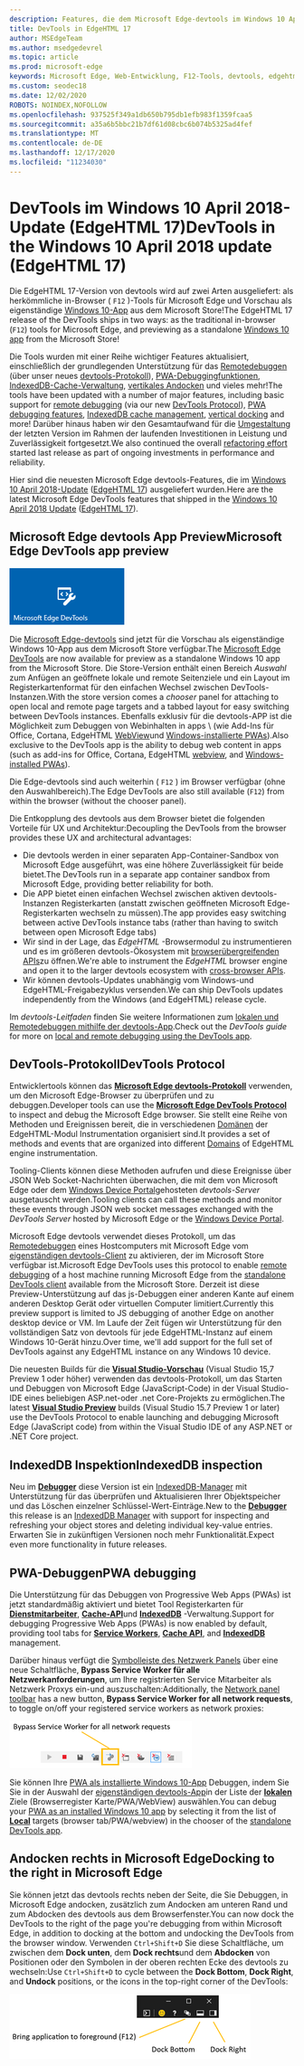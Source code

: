 ```yaml
---
description: Features, die dem Microsoft Edge-devtools im Windows 10 April 2018-Update (EdgeHTML 17) hinzugefügt wurden
title: DevTools in EdgeHTML 17
author: MSEdgeTeam
ms.author: msedgedevrel
ms.topic: article
ms.prod: microsoft-edge
keywords: Microsoft Edge, Web-Entwicklung, F12-Tools, devtools, edgehtml 17
ms.custom: seodec18
ms.date: 12/02/2020
ROBOTS: NOINDEX,NOFOLLOW
ms.openlocfilehash: 937525f349a1db650b795db1efb983f1359fcaa5
ms.sourcegitcommit: a35a6b5bbc21b7df61d08cbc6b074b5325ad4fef
ms.translationtype: MT
ms.contentlocale: de-DE
ms.lasthandoff: 12/17/2020
ms.locfileid: "11234030"
---
```

# <span data-ttu-id="2da16-104">DevTools im Windows 10 April 2018-Update (EdgeHTML 17)</span><span class="sxs-lookup"><span data-stu-id="2da16-104">DevTools in the Windows 10 April 2018 update (EdgeHTML 17)</span></span>

<span data-ttu-id="2da16-105">Die EdgeHTML 17-Version von devtools wird auf zwei Arten ausgeliefert: als herkömmliche in-Browser ( `F12` )-Tools für Microsoft Edge und Vorschau als eigenständige [Windows 10-App](#microsoft-edge-devtools-app-preview) aus dem Microsoft Store!</span><span class="sxs-lookup"><span data-stu-id="2da16-105">The EdgeHTML 17 release of the DevTools ships in two ways: as the traditional in-browser (`F12`) tools for Microsoft Edge, and previewing as a standalone [Windows 10 app](#microsoft-edge-devtools-app-preview) from the Microsoft Store!</span></span>

<span data-ttu-id="2da16-106">Die Tools wurden mit einer Reihe wichtiger Features aktualisiert, einschließlich der grundlegenden Unterstützung für das [Remotedebuggen](../index.md#remote-debugging) (über unser neues [devtools-Protokoll](#devtools-protocol)), [PWA-Debuggingfunktionen](#pwa-debugging), [IndexedDB-Cache-Verwaltung](#indexeddb-inspection), [vertikales Andocken](#docking-to-the-right-in-microsoft-edge) und vieles mehr!</span><span class="sxs-lookup"><span data-stu-id="2da16-106">The tools have been updated with a number of major features, including basic support for [remote debugging](../index.md#remote-debugging) (via our new [DevTools Protocol](#devtools-protocol)), [PWA debugging features](#pwa-debugging), [IndexedDB cache management](#indexeddb-inspection), [vertical docking](#docking-to-the-right-in-microsoft-edge) and more!</span></span> <span data-ttu-id="2da16-107">Darüber hinaus haben wir den Gesamtaufwand für die [Umgestaltung](./edgehtml-16.md) der letzten Version im Rahmen der laufenden Investitionen in Leistung und Zuverlässigkeit fortgesetzt.</span><span class="sxs-lookup"><span data-stu-id="2da16-107">We also continued the overall [refactoring effort](./edgehtml-16.md) started last release as part of ongoing investments in performance and reliability.</span></span>

<span data-ttu-id="2da16-108">Hier sind die neuesten Microsoft Edge devtools-Features, die im [Windows 10 April 2018-Update](/windows/uwp/whats-new/windows-10-build-17134) ([EdgeHTML 17](https://aka.ms/devguide_edgehtml_17)) ausgeliefert wurden.</span><span class="sxs-lookup"><span data-stu-id="2da16-108">Here are the latest Microsoft Edge DevTools features that shipped in the [Windows 10 April 2018 Update](/windows/uwp/whats-new/windows-10-build-17134) ([EdgeHTML 17](https://aka.ms/devguide_edgehtml_17)).</span></span>

## <span data-ttu-id="2da16-109">Microsoft Edge devtools App Preview</span><span class="sxs-lookup"><span data-stu-id="2da16-109">Microsoft Edge DevTools app preview</span></span>

![Microsoft Edge devtools-App](../../devtools-protocol/media/microsoft-edge-devtools.png) 

<span data-ttu-id="2da16-111">Die [Microsoft Edge-devtools](https://www.microsoft.com/store/p/microsoft-edge-devtools-preview/9mzbfrmz0mnj) sind jetzt für die Vorschau als eigenständige Windows 10-App aus dem Microsoft Store verfügbar.</span><span class="sxs-lookup"><span data-stu-id="2da16-111">The [Microsoft Edge DevTools](https://www.microsoft.com/store/p/microsoft-edge-devtools-preview/9mzbfrmz0mnj) are now available for preview as a standalone Windows 10 app from the Microsoft Store.</span></span> <span data-ttu-id="2da16-112">Die Store-Version enthält einen Bereich *Auswahl* zum Anfügen an geöffnete lokale und remote Seitenziele und ein Layout im Registerkartenformat für den einfachen Wechsel zwischen DevTools-Instanzen.</span><span class="sxs-lookup"><span data-stu-id="2da16-112">With the store version comes a *chooser* panel for attaching to open local and remote page targets and a tabbed layout for easy switching between DevTools instances.</span></span> <span data-ttu-id="2da16-113">Ebenfalls exklusiv für die devtools-APP ist die Möglichkeit zum Debuggen von Webinhalten in apps \ (wie Add-Ins für Office, Cortana, EdgeHTML [WebView](../../hosting/webview/index.md)und [Windows-installierte PWAs](../../progressive-web-apps/windows-features.md)\).</span><span class="sxs-lookup"><span data-stu-id="2da16-113">Also exclusive to the DevTools app is the ability to debug web content in apps \(such as add-ins for Office, Cortana, EdgeHTML [webview](../../hosting/webview/index.md), and [Windows-installed PWAs](../../progressive-web-apps/windows-features.md)\).</span></span>

<span data-ttu-id="2da16-114">Die Edge-devtools sind auch weiterhin ( `F12` ) im Browser verfügbar (ohne den Auswahlbereich).</span><span class="sxs-lookup"><span data-stu-id="2da16-114">The Edge DevTools are also still available (`F12`) from within the browser (without the chooser panel).</span></span>

<span data-ttu-id="2da16-115">Die Entkopplung des devtools aus dem Browser bietet die folgenden Vorteile für UX und Architektur:</span><span class="sxs-lookup"><span data-stu-id="2da16-115">Decoupling the DevTools from the browser provides these UX and architectural advantages:</span></span>

- <span data-ttu-id="2da16-116">Die devtools werden in einer separaten App-Container-Sandbox von Microsoft Edge ausgeführt, was eine höhere Zuverlässigkeit für beide bietet.</span><span class="sxs-lookup"><span data-stu-id="2da16-116">The DevTools run in a separate app container sandbox from Microsoft Edge, providing better reliability for both.</span></span>
- <span data-ttu-id="2da16-117">Die APP bietet einen einfachen Wechsel zwischen aktiven devtools-Instanzen Registerkarten (anstatt zwischen geöffneten Microsoft Edge-Registerkarten wechseln zu müssen).</span><span class="sxs-lookup"><span data-stu-id="2da16-117">The app provides easy switching between active DevTools instance tabs (rather than having to switch between open Microsoft Edge tabs)</span></span>
- <span data-ttu-id="2da16-118">Wir sind in der Lage, das *EdgeHTML* -Browsermodul zu instrumentieren und es im größeren devtools-Ökosystem mit [browserübergreifenden APIs](https://github.com/WICG/devtools-protocol/)zu öffnen.</span><span class="sxs-lookup"><span data-stu-id="2da16-118">We're able to instrument the *EdgeHTML* browser engine and open it to the larger devtools ecosystem with [cross-browser APIs](https://github.com/WICG/devtools-protocol/).</span></span>
- <span data-ttu-id="2da16-119">Wir können devtools-Updates unabhängig vom Windows-und EdgeHTML-Freigabezyklus versenden.</span><span class="sxs-lookup"><span data-stu-id="2da16-119">We can ship DevTools updates independently from the Windows (and EdgeHTML) release cycle.</span></span>

<span data-ttu-id="2da16-120">Im *devtools-Leitfaden* finden Sie weitere Informationen zum [lokalen und Remotedebuggen mithilfe der devtools-App](../index.md).</span><span class="sxs-lookup"><span data-stu-id="2da16-120">Check out the *DevTools guide* for more on [local and remote debugging using the DevTools app](../index.md).</span></span>

## <span data-ttu-id="2da16-121">DevTools-Protokoll</span><span class="sxs-lookup"><span data-stu-id="2da16-121">DevTools Protocol</span></span>

<span data-ttu-id="2da16-122">Entwicklertools können das [**Microsoft Edge devtools-Protokoll**](../../devtools-protocol/index.md) verwenden, um den Microsoft Edge-Browser zu überprüfen und zu debuggen.</span><span class="sxs-lookup"><span data-stu-id="2da16-122">Developer tools can use the [**Microsoft Edge DevTools Protocol**](../../devtools-protocol/index.md) to inspect and debug the Microsoft Edge browser.</span></span> <span data-ttu-id="2da16-123">Sie stellt eine Reihe von Methoden und Ereignissen bereit, die in verschiedenen [Domänen](../../devtools-protocol/0.1/domains/index.md) der EdgeHTML-Modul Instrumentation organisiert sind.</span><span class="sxs-lookup"><span data-stu-id="2da16-123">It provides a set of methods and events that are organized into different [Domains](../../devtools-protocol/0.1/domains/index.md) of EdgeHTML engine instrumentation.</span></span>

 <span data-ttu-id="2da16-124">Tooling-Clients können diese Methoden aufrufen und diese Ereignisse über JSON Web Socket-Nachrichten überwachen, die mit dem von Microsoft Edge oder dem [Windows Device Portal](/windows/mixed-reality/using-the-windows-device-portal)gehosteten *devtools-Server* ausgetauscht werden.</span><span class="sxs-lookup"><span data-stu-id="2da16-124">Tooling clients can call these methods and monitor these events through JSON web socket messages exchanged with the *DevTools Server* hosted by Microsoft Edge or the [Windows Device Portal](/windows/mixed-reality/using-the-windows-device-portal).</span></span> 
 
 <span data-ttu-id="2da16-125">Microsoft Edge devtools verwendet dieses Protokoll, um das [Remotedebuggen](../../devtools-protocol/0.1/clients.md#microsoft-edge-devtools-preview) eines Hostcomputers mit Microsoft Edge vom [eigenständigen devtools-Client](https://www.microsoft.com/store/p/microsoft-edge-devtools-preview/9mzbfrmz0mnj) zu aktivieren, der im Microsoft Store verfügbar ist.</span><span class="sxs-lookup"><span data-stu-id="2da16-125">Microsoft Edge DevTools uses this protocol to enable [remote debugging](../../devtools-protocol/0.1/clients.md#microsoft-edge-devtools-preview) of a host machine running Microsoft Edge from the [standalone DevTools client](https://www.microsoft.com/store/p/microsoft-edge-devtools-preview/9mzbfrmz0mnj) available from the Microsoft Store.</span></span> <span data-ttu-id="2da16-126">Derzeit ist diese Preview-Unterstützung auf das js-Debuggen einer anderen Kante auf einem anderen Desktop Gerät oder virtuellen Computer limitiert.</span><span class="sxs-lookup"><span data-stu-id="2da16-126">Currently this preview support is limited to JS debugging of another Edge on another desktop device or VM.</span></span> <span data-ttu-id="2da16-127">Im Laufe der Zeit fügen wir Unterstützung für den vollständigen Satz von devtools für jede EdgeHTML-Instanz auf einem Windows 10-Gerät hinzu.</span><span class="sxs-lookup"><span data-stu-id="2da16-127">Over time, we'll add support for the full set of DevTools against any EdgeHTML instance on any Windows 10 device.</span></span>  
 
 <span data-ttu-id="2da16-128">Die neuesten Builds für die [**Visual Studio-Vorschau**](https://www.visualstudio.com/vs/preview/) (Visual Studio 15,7 Preview 1 oder höher) verwenden das devtools-Protokoll, um das Starten und Debuggen von Microsoft Edge (JavaScript-Code) in der Visual Studio-IDE eines beliebigen ASP.net-oder .net Core-Projekts zu ermöglichen.</span><span class="sxs-lookup"><span data-stu-id="2da16-128">The latest [**Visual Studio Preview**](https://www.visualstudio.com/vs/preview/) builds (Visual Studio 15.7 Preview 1 or later) use the DevTools Protocol to enable launching and debugging Microsoft Edge (JavaScript code) from within the Visual Studio IDE of any ASP.NET or .NET Core project.</span></span>

## <span data-ttu-id="2da16-129">IndexedDB Inspektion</span><span class="sxs-lookup"><span data-stu-id="2da16-129">IndexedDB inspection</span></span>

<span data-ttu-id="2da16-130">Neu im [**Debugger**](../debugger.md) diese Version ist ein [IndexedDB-Manager](../storage.md#indexeddb-manager) mit Unterstützung für das überprüfen und Aktualisieren Ihrer Objektspeicher und das Löschen einzelner Schlüssel-Wert-Einträge.</span><span class="sxs-lookup"><span data-stu-id="2da16-130">New to the [**Debugger**](../debugger.md) this release is an [IndexedDB Manager](../storage.md#indexeddb-manager) with support for inspecting and refreshing your object stores and deleting individual key-value entries.</span></span> <span data-ttu-id="2da16-131">Erwarten Sie in zukünftigen Versionen noch mehr Funktionalität.</span><span class="sxs-lookup"><span data-stu-id="2da16-131">Expect even more functionality in future releases.</span></span>

## <span data-ttu-id="2da16-132">PWA-Debuggen</span><span class="sxs-lookup"><span data-stu-id="2da16-132">PWA debugging</span></span>

<span data-ttu-id="2da16-133">Die Unterstützung für das Debuggen von Progressive Web Apps (PWAs) ist jetzt standardmäßig aktiviert und bietet Tool Registerkarten für [**Dienstmitarbeiter**](../service-workers.md), [**Cache-API**](../storage.md#cache-manager)und [**IndexedDB**](../storage.md#indexeddb-manager) -Verwaltung.</span><span class="sxs-lookup"><span data-stu-id="2da16-133">Support for debugging Progressive Web Apps (PWAs) is now enabled by default, providing tool tabs for [**Service Workers**](../service-workers.md), [**Cache API**](../storage.md#cache-manager), and [**IndexedDB**](../storage.md#indexeddb-manager) management.</span></span>

<span data-ttu-id="2da16-134">Darüber hinaus verfügt die [Symbolleiste des Netzwerk Panels](../network.md#toolbar) über eine neue Schaltfläche, **Bypass Service Worker für alle Netzwerkanforderungen**, um Ihre registrierten Service Mitarbeiter als Netzwerk Proxys ein-und auszuschalten:</span><span class="sxs-lookup"><span data-stu-id="2da16-134">Additionally, the [Network panel toolbar](../network.md#toolbar) has a new button, **Bypass Service Worker for all network requests**, to toggle on/off your registered service workers as network proxies:</span></span>

![Schaltfläche "Netzwerk-Symbolleiste": umgehen von Service Worker für alle Netzwerkanforderungen](../media/network_toolbar_bypass_sw.png)

<span data-ttu-id="2da16-136">Sie können Ihre [PWA als installierte Windows 10-App](../../progressive-web-apps/windows-features.md) Debuggen, indem Sie Sie in der Auswahl der [eigenständigen devtools-App](../index.md#microsoft-store-app)in der Liste der [**lokalen**](../../progressive-web-apps/windows-features.md#debug-your-pwa-edgehtml-as-a-windows-app) Ziele (Browserregister Karte/PWA/WebView) auswählen.</span><span class="sxs-lookup"><span data-stu-id="2da16-136">You can debug your [PWA as an installed Windows 10 app](../../progressive-web-apps/windows-features.md) by selecting it from the list of [**Local**](../../progressive-web-apps/windows-features.md#debug-your-pwa-edgehtml-as-a-windows-app) targets (browser tab/PWA/webview) in the chooser of the [standalone DevTools app](../index.md#microsoft-store-app).</span></span>  

## <span data-ttu-id="2da16-137">Andocken rechts in Microsoft Edge</span><span class="sxs-lookup"><span data-stu-id="2da16-137">Docking to the right in Microsoft Edge</span></span>

<span data-ttu-id="2da16-138">Sie können jetzt das devtools rechts neben der Seite, die Sie Debuggen, in Microsoft Edge andocken, zusätzlich zum Andocken am unteren Rand und zum Abdocken des devtools aus dem Browserfenster.</span><span class="sxs-lookup"><span data-stu-id="2da16-138">You can now dock the DevTools to the right of the page you're debugging from within Microsoft Edge, in addition to docking at the bottom and undocking the DevTools from the browser window.</span></span> <span data-ttu-id="2da16-139">Verwenden `Ctrl+Shift+D` Sie diese Schaltfläche, um zwischen dem **Dock unten**, dem **Dock rechts**und dem **Abdocken** von Positionen oder den Symbolen in der oberen rechten Ecke des devtools zu wechseln:</span><span class="sxs-lookup"><span data-stu-id="2da16-139">Use `Ctrl+Shift+D` to cycle between the **Dock Bottom**, **Dock Right**, and **Undock** positions, or the icons in the top-right corner of the DevTools:</span></span>

![DevTools (in unverankertem Zustand) Andockoptionen](../media/docking_buttons.png) 
